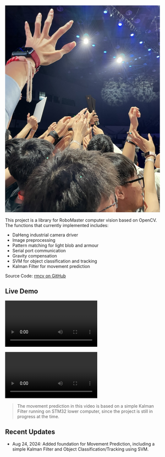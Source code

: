 ![Award](award.jpeg "Award")

This project is a library for RoboMaster computer vision based on OpenCV. The functions that currently implemented includes:

- DaHeng industrial camera driver
- Image preprocessing
- Pattern matching for light blob and armour
- Serial port communication
- Gravity compensation
- SVM for object classification and tracking
- Kalman Filter for movement prediction

Source Code: [rmcv on GitHub](https://github.com/deemoe404/rmcv)

## Live Demo

![practical_training](rmcv_2.mov "Practical Training")

![practical_training](rmcv.mov "Practical Training")

> The movement prediction in this video is based on a simple Kalman Filter running on STM32 lower computer, since the project is still in progress at the time.

## Recent Updates

- Aug 24, 2024: Added foundation for Movement Prediction, including a simple Kalman Filter and Object Classification/Tracking using SVM.

